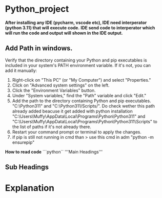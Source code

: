# Python_project

**After installing any IDE (pycharm, vscode etc), IDE need interperator (python 3.11) that will execute code.** 
**IDE send code to interperator which will run the code and output will shown in the IDE output.**

## Add Path in windows.

Verify that the directory containing your Python and pip executables is included in your system's PATH environment variable. If it's not, you can add it manually:

1. Right-click on "This PC" (or "My Computer") and select "Properties."
2. Click on "Advanced system settings" on the left.
3. Click the "Environment Variables" button.
4. Under "System variables," find the "Path" variable and click "Edit."
5. Add the path to the directory containing Python and pip executables. "C:\Python311" and "C:\Python311/Scripts/".
Do check wether this path already added beacuse it get added with python installation "C:\Users\Muffy\AppData\Local\Programs\Python\Python311\" and "C:\Users\Muffy\AppData\Local\Programs\Python\Python311\Scripts\" to the list of paths if it's not already there.
6. Restart your command prompt or terminal to apply the changes.
7. if pip is still not running in cmd than > use this cmd in adm "python -m ensurepip"

**How to read code**
```python``
'''Main Headings'''
## Sub Headings
# Explanation
```